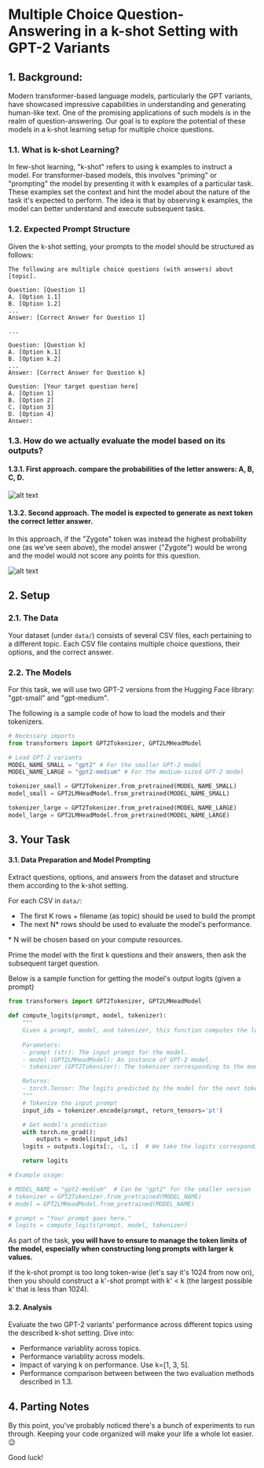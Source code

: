 # Multiple Choice Question-Answering in a k-shot Setting with GPT-2 Variants

## 1. Background:

Modern transformer-based language models, particularly the GPT variants, have showcased impressive capabilities in understanding and generating human-like text. One of the promising applications of such models is in the realm of question-answering. Our goal is to explore the potential of these models in a k-shot learning setup for multiple choice questions.

### 1.1. What is k-shot Learning?

In few-shot learning, "k-shot" refers to using k examples to instruct a model. For transformer-based models, this involves "priming" or "prompting" the model by presenting it with k examples of a particular task. These examples set the context and hint the model about the nature of the task it's expected to perform. The idea is that by observing k examples, the model can better understand and execute subsequent tasks.

### 1.2. Expected Prompt Structure

Given the k-shot setting, your prompts to the model should be structured as follows:

```
The following are multiple choice questions (with answers) about [topic].

Question: [Question 1]
A. [Option 1.1]
B. [Option 1.2]
...
Answer: [Correct Answer for Question 1]

...

Question: [Question k]
A. [Option k.1]
B. [Option k.2]
...
Answer: [Correct Answer for Question k]

Question: [Your target question here]
A. [Option 1]
B. [Option 2]
C. [Option 3]
D. [Option 4]
Answer:
```

### 1.3. How do we actually evaluate the model based on its outputs?

#### **1.3.1. First approach.** compare the probabilities of the letter answers: A, B, C, D. 

![alt text](https://huggingface.co/datasets/huggingface/documentation-images/resolve/main/blog/evaluating-mmlu-leaderboard/LLM-05.png)

#### **1.3.2. Second approach.** The model is expected to generate as next token the correct letter answer.

In this approach, if the "Zygote" token was instead the highest probability one (as we’ve seen above), the model answer ("Zygote") would be wrong and the model would not score any points for this question.

![alt text](https://huggingface.co/datasets/huggingface/documentation-images/resolve/main/blog/evaluating-mmlu-leaderboard/LLM-06.png)

## 2. Setup

### 2.1. The Data

Your dataset (under ```data/```) consists of several CSV files, each pertaining to a different topic. Each CSV file contains multiple choice questions, their options, and the correct answer.

### 2.2. The Models

For this task, we will use two GPT-2 versions from the Hugging Face library: "gpt-small" and "gpt-medium". 

The following is a sample code of how to load the models and their tokenizers.

```python
# Necessary imports
from transformers import GPT2Tokenizer, GPT2LMHeadModel

# Load GPT-2 variants
MODEL_NAME_SMALL = "gpt2" # For the smaller GPT-2 model
MODEL_NAME_LARGE = "gpt2-medium" # For the medium-sized GPT-2 model

tokenizer_small = GPT2Tokenizer.from_pretrained(MODEL_NAME_SMALL)
model_small = GPT2LMHeadModel.from_pretrained(MODEL_NAME_SMALL)

tokenizer_large = GPT2Tokenizer.from_pretrained(MODEL_NAME_LARGE)
model_large = GPT2LMHeadModel.from_pretrained(MODEL_NAME_LARGE)
```

## 3. Your Task

#### **3.1. Data Preparation and Model Prompting**

Extract questions, options, and answers from the dataset and structure them according to the k-shot setting.

For each CSV in ```data/```: 
- The first K rows + filename (as topic) should be used to build the prompt
- The next N* rows should be used to evaluate the model's performance. 

\* N will be chosen based on your compute resources. 

Prime the model with the first k questions and their answers, then ask the subsequent target question.

Below is a sample function for getting the model's output logits (given a prompt)

```python
from transformers import GPT2Tokenizer, GPT2LMHeadModel

def compute_logits(prompt, model, tokenizer):
    """
    Given a prompt, model, and tokenizer, this function computes the logits for the next token(s).
    
    Parameters:
    - prompt (str): The input prompt for the model.
    - model (GPT2LMHeadModel): An instance of GPT-2 model.
    - tokenizer (GPT2Tokenizer): The tokenizer corresponding to the model.

    Returns:
    - torch.Tensor: The logits predicted by the model for the next token(s).
    """
    # Tokenize the input prompt
    input_ids = tokenizer.encode(prompt, return_tensors='pt')

    # Get model's prediction
    with torch.no_grad():
        outputs = model(input_ids)
    logits = outputs.logits[:, -1, :]  # We take the logits corresponding to the last token in the prompt

    return logits

# Example usage:

# MODEL_NAME = "gpt2-medium"  # Can be "gpt2" for the smaller version
# tokenizer = GPT2Tokenizer.from_pretrained(MODEL_NAME)
# model = GPT2LMHeadModel.from_pretrained(MODEL_NAME)

# prompt = "Your prompt goes here."
# logits = compute_logits(prompt, model, tokenizer)
```

As part of the task, **you will have to ensure to manage the token limits of the model, especially when constructing long prompts with larger k values.** 

If the k-shot prompt is too long token-wise (let's say it's 1024 from now on), then you should construct a k'-shot prompt with k' < k (the largest possible k' that is less than 1024). 

#### **3.2. Analysis**

Evaluate the two GPT-2 variants' performance across different topics using the described k-shot setting. Dive into:
- Performance variablity across topics.
- Performance variablity across models. 
- Impact of varying k on performance. Use k=[1, 3, 5].
- Performance comparison between between the two evaluation methods described in 1.3. 

## 4. Parting Notes

By this point, you've probably noticed there's a bunch of experiments to run through. Keeping your code organized will make your life a whole lot easier. 😉

Good luck! 